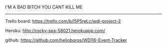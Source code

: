 I'M A BAD BITCH YOU CANT KILL ME

***

Trello board: https://trello.com/b/l5P5reLc/wdi-project-2

Heroku: http://rocky-sea-58021.herokuapp.com/

github: https://github.com/helioboros/WDI16-Event-Tracker